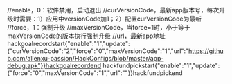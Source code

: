 //enable，0：软件禁用，启动退出
//curVersionCode，最新app版本号，每次升级时需要：1）应用中versionCode加1；2）配置curVersionCode为最新
//force，1：强制升级
//maxVersionCode，当force=1时，小于等于maxVersionCode的版本执行强制升级
//url，最新app地址
hackgoalrecordstart{"enable":"1","update":{"curVersionCode":"2","force":"0","maxVersionCode":"1","url":"https://github.com/allenxu-passion/HackConfigs/blob/master/app-debug.apk"}}hackgoalrecordend
hackfundpickstart{"enable":"1","update":{"force":"0","maxVersionCode":"1","url":""}}hackfundpickend
